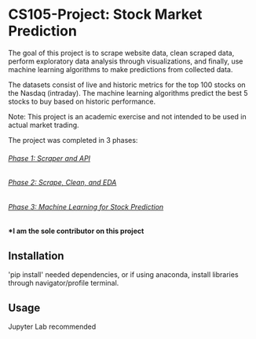 # CS105-Project: Stock Market Prediction

The goal of this project is to scrape website data, clean scraped data, perform exploratory data analysis 
through visualizations, and finally, use machine learning algorithms to make predictions from collected data.

The datasets consist of live and historic metrics for the top 100 stocks on the Nasdaq (intraday). The
machine learning algorithms predict the best 5 stocks to buy based on historic performance.

Note: This project is an academic exercise and not intended to be used in actual market trading.

The project was completed in 3 phases:

###### [Phase 1: Scraper and API](https://github.com/CS-UCR/cs105-prj-phase3-jellybean/tree/master/Phase%201)

###### [Phase 2: Scrape, Clean, and EDA](https://github.com/CS-UCR/cs105-prj-phase3-jellybean/tree/master/Phase%202)

###### [Phase 3: Machine Learning for Stock Prediction](https://github.com/CS-UCR/cs105-prj-phase3-jellybean/tree/master/Phase%203)

**\*I am the sole contributor on this project**

## Installation

'pip install' needed dependencies, or if using anaconda, 
install libraries through navigator/profile terminal.

## Usage

Jupyter Lab recommended

